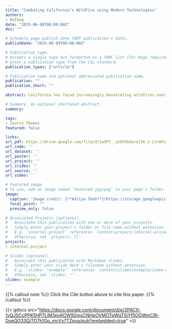 ```yaml
---
title: "Combating California’s Wildfire using Modern Technologies"
authors:
- BoPang
date: "2025-06-09T00:00:00Z"
doi: ""

# Schedule page publish date (NOT publication's date).
publishDate: "2025-06-09T00:00:00Z"

# Publication type.
# Accepts a single type but formatted as a YAML list (for Hugo requirements).
# Enter a publication type from the CSL standard.
publication_types: ["article"]

# Publication name and optional abbreviated publication name.
publication: ""
publication_short: ""

abstract: California has faced increasingly devastating wildfires over the past two decades, with 2018 alone seeing nearly 1.8 million acres of land burned and billions of dollars in damages. As climate conditions worsen, traditional fire prevention and response methods are proving insufficient. This paper explores the role of emerging technologies in preventing, detecting, and responding to wildfires in California. Key innovations include wireless sensor networks that monitor environmental conditions such as carbon dioxide levels, temperature, and humidity to predict fire risks. Additionally, replacing overhead power lines—identified as a major ignition source—with underground or road-embedded alternatives is examined as a proactive solution. Early detection strategies are also discussed, particularly the use of drones equipped with infrared imaging and fire-detecting software to monitor vast areas in real-time. The integration of social media and mobile applications for civilian communication and emergency response coordination is proposed to enhance public engagement and situational awareness. By harnessing California’s technological infrastructure, especially the innovation power of Silicon Valley, these modern solutions present a feasible and necessary path forward in mitigating the catastrophic impact of wildfires. The paper concludes that gradual implementation of these technologies, alongside public education and regulatory support, is vital for sustainable wildfire management.

# Summary. An optional shortened abstract.
summary: 

tags:
- Source Themes
featured: false

links:
url_pdf: https://drive.google.com/file/d/1wOPY__zobPdG4ara13K_V-LlnAPxjyHd/view?usp=sharing
url_code: ''
url_dataset: ''
url_poster: ''
url_project: ''
url_slides: ''
url_source: ''
url_video: ''

# Featured image
# To use, add an image named `featured.jpg/png` to your page's folder. 
image:
  caption: 'Image credit: [**Aditya Shah**](https://storage.googleapis.com/gweb-uniblog-publish-prod/images/WILDFIRES_KEYWORD_IMAGE.width-1000.format-webp.webp)'
  focal_point: ""
  preview_only: false

# Associated Projects (optional).
#   Associate this publication with one or more of your projects.
#   Simply enter your project's folder or file name without extension.
#   E.g. `internal-project` references `content/project/internal-project/index.md`.
#   Otherwise, set `projects: []`.
projects:
- internal-project

# Slides (optional).
#   Associate this publication with Markdown slides.
#   Simply enter your slide deck's filename without extension.
#   E.g. `slides: "example"` references `content/slides/example/index.md`.
#   Otherwise, set `slides: ""`.
slides: example
---
```


{{% callout note %}}
Click the *Cite* button above to cite this paper.
{{% /callout %}}

{{< gdocs src="https://docs.google.com/document/d/e/2PACX-1vQJSCcPPK5HP7LjM3pvKOW92msCNHpOVMOTpWgTSiYf5OGWmC9l-DoeQO33QiTO7h1Gp_mcVx7TZpva/pub?embedded=true" >}}
